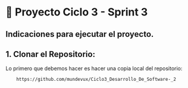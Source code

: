 # 🚀 Proyecto Ciclo 3 - Sprint 3 

## Indicaciones para ejecutar el proyecto.

## 1. Clonar el Repositorio:

Lo primero que debemos hacer es hacer una copia local del repositorio:

```
    https://github.com/mundevux/Ciclo3_Desarrollo_De_Software-_2
```

